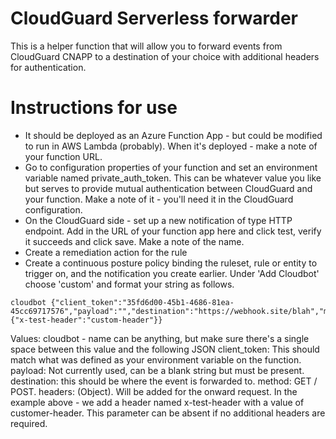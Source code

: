 # CloudGuard Serverless forwarder

This is a helper function that will allow you to forward events from CloudGuard CNAPP to a destination of your choice with additional headers for authentication.


# Instructions for use
- It should be deployed as an Azure Function App - but could be modified to run in AWS Lambda (probably). When it's deployed - make a note of your function URL.
- Go to configuration properties of your function and set an environment variable named private_auth_token. This can be whatever value you like but serves to provide mutual authentication between CloudGuard and your function. Make a note of it - you'll need it in the CloudGuard configuration.
- On the CloudGuard side - set up a new notification of type HTTP endpoint. Add in the URL of your function app here and click test, verify it succeeds and click save. Make a note of the name.
- Create a remediation action for the rule
- Create a continuous posture policy binding the ruleset, rule or entity to trigger on, and the notification you create earlier. Under 'Add Cloudbot' choose 'custom' and format your string as follows.

```
cloudbot {"client_token":"35fd6d00-45b1-4686-81ea-45cc69717576","payload":"","destination":"https://webhook.site/blah","method":"POST","headers":{"x-test-header":"custom-header"}}
```
Values:
cloudbot - name can be anything, but make sure there's a single space between this value and the following JSON
client_token: This should match what was defined as your environment variable on the function.
payload: Not currently used, can be a blank string but must be present.
destination: this should be where the event is forwarded to.
method: GET / POST. 
headers: (Object). Will be added for the onward request. In the example above - we add a header named x-test-header with a value of customer-header. This parameter can be absent if no additional headers are required.
